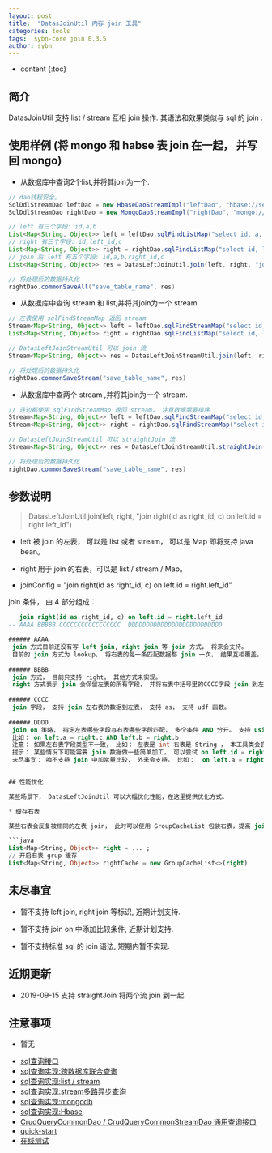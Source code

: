 ```yaml
---
layout: post
title:  "DatasJoinUtil 内存 join 工具"
categories: tools
tags:  sybn-core join 0.3.5
author: sybn
---
```


* content
{:toc}

## 简介

DatasJoinUtil 支持 list / stream 互相 join 操作. 其语法和效果类似与 sql 的 join .





## 使用样例 (将 mongo 和 habse 表 join 在一起， 并写回 mongo)

* 从数据库中查询2个list,并将其join为一个.

```java
// dao线程安全。
SqlDdlStreamDao leftDao = new HbaseDaoStreamImpl("leftDao", "hbase://server_1:2121,server_2:2121/");
SqlDdlStreamDao rightDao = new MongoDaoStreamImpl("rightDao", "mongo://username:password@127.0.0.1:27017");

// left 有三个字段: id,a,b
List<Map<String, Object>> left = leftDao.sqlFindListMap("select id, a, b from left where a > 0");
// right 有三个字段: id,left_id,c
List<Map<String, Object>> right = rightDao.sqlFindListMap("select id, left_id, c from right where c > 0");
// join 后 left 有五个字段: id,a,b,right_id,c
List<Map<String, Object>> res = DatasLeftJoinUtil.join(left, right, "join right(id as right_id, c) on left.id = right.left_id");

// 将处理后的数据持久化
rightDao.commonSaveAll("save_table_name", res)
```

* 从数据库中查询 stream 和 list,并将其join为一个 stream.

```java
// 左表使用 sqlFindStreamMap 返回 stream
Stream<Map<String, Object>> left = leftDao.sqlFindStreamMap("select id, a, b from left where a > 0");
List<Map<String, Object>> right = rightDao.sqlFindListMap("select id, left_id, c from right where c > 0");

// DatasLeftJoinStreamUtil 可以 join 流
Stream<Map<String, Object>> res = DatasLeftJoinStreamUtil.join(left, right, "join right(id as right_id, c) on left.id = right.left_id");

// 将处理后的数据持久化
rightDao.commonSaveStream("save_table_name", res)
```


* 从数据库中查两个 stream ,并将其join为一个 stream.

```java
// 连边都使用 sqlFindStreamMap 返回 stream， 注意数据需要排序
Stream<Map<String, Object>> left = leftDao.sqlFindStreamMap("select id, a, b from left where a > 0 order by id");
Stream<Map<String, Object>> right = rightDao.sqlFindStreamMap("select id, left_id, c from right where c > 0 order by left_id");

// DatasLeftJoinStreamUtil 可以 straightJoin 流
Stream<Map<String, Object>> res = DatasLeftJoinStreamUtil.straightJoin(left, right, "join right(id as right_id, c) on left.id = right.left_id");

// 将处理后的数据持久化
rightDao.commonSaveStream("save_table_name", res)
```


## 参数说明

> DatasLeftJoinUtil.join(left, right, "join right(id as right_id, c) on left.id = right.left_id")

* left
 被 join 的左表， 可以是 list 或者 stream， 可以是 Map 即将支持 java bean。
 
* right 
 用于 join 的右表，可以是 list / stream / Map。
 
* joinConfig = "join right(id as right_id, c) on left.id = right.left_id"

 join 条件， 由 4 部分组成：
``` sql 
   join right(id as right_id, c) on left.id = right.left_id
-- AAAA BBBBB CCCCCCCCCCCCCCCCC  DDDDDDDDDDDDDDDDDDDDDDDDDD

###### AAAA
 join 方式目前还没有写 left join, right join 等 join 方式， 将来会支持。
 目前的 join 方式为 lookup， 将右表的每一条匹配数据都 join 一次， 结果互相覆盖。
 
###### BBBB
 join 方式， 目前只支持 right， 其他方式未实现。
 right 方式表示 join 会保留左表的所有字段， 并将右表中括号里的CCCC字段 join 到左表中返回。
 
###### CCCC
 join 字段， 支持 join 左右表的数据到左表， 支持 as， 支持 udf 函数。
 
###### DDDD
 join on 策略， 指定左表哪些字段与右表哪些字段匹配， 多个条件 AND 分开。 支持 using 关键字。
 比如： on left.a = right.c AND left.b = right.b
 注意： 如果左右表字段类型不一致， 比如： 左表是 int 右表是 String ， 本工具类会尝试转换格式后再 join， 大多数情况可以得到正常的结果， 但是要消耗额外的性能。
 提示： 某些情况下可能需要 join 数据做一些简单加工， 可以尝试 on left.id = right.trim(b), 但此特性不保证向后兼容， 未来计划改为： on left.id = trim(right.b)
 未尽事宜： 咱不支持 join 中加常量比较， 外来会支持。 比如：  on left.a = right.c AND right.b > 0 
 

## 性能优化

某些场景下， DatasLeftJoinUtil 可以大幅优化性能，在这里提供优化方式。

* 缓存右表

某些右表会反复被相同的左表 join， 此时可以使用 GroupCacheList 包装右表，提高 join 的性能。

```java
List<Map<String, Object>> right = ... ;
// 开启右表 grup 缓存
List<Map<String, Object>> rightCache = new GroupCacheList<>(right)
```



## 未尽事宜

* 暂不支持 left join, right join 等标识, 近期计划支持.

* 暂不支持 join on 中添加比较条件, 近期计划支持.

* 暂不支持标准 sql 的 join 语法, 短期内暂不实现. 


## 近期更新

* 2019-09-15 支持 straightJoin 将两个流 join 到一起


## 注意事项 

* 暂无
- [sql查询接口]({{site.baseurl}}/2018/04/24/sql-ddl-dao/)
- [sql查询实现:跨数据库联合查询]({{site.baseurl}}/2018/12/20/sybn-dao-multiple-impl/)
- [sql查询实现:list / stream]({{site.baseurl}}/2018/09/13/datas-sql-ddl-engine/)
- [sql查询实现:stream多路异步查询]({{site.baseurl}}/2018/10/15/sql_ddl_dao_stream_async_impl/)
- [sql查询实现:mongodb]({{site.baseurl}}/2018/09/17/mongo-dao-by-sql/)
- [sql查询实现:Hbase]({{site.baseurl}}/2019/05/16/hbase-dao/)
- [CrudQueryCommonDao / CrudQueryCommonStreamDao 通用查询接口]({{site.baseurl}}/2018/03/28/crud-query-common-dao/)
- [quick-start]({{site.baseurl}}/2019/07/25/quick-start/)
- [在线测试]({{site.baseurl}}/2019/07/25/web-sql/)
